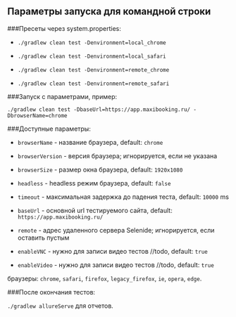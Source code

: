 ## Параметры запуска для командной строки


###Пресеты через system.properties:

* `./gradlew clean test -Denvironment=local_chrome`

* `./gradlew clean test -Denvironment=local_safari`

* `./gradlew clean test -Denvironment=remote_chrome`

* `./gradlew clean test -Denvironment=remote_safari`


###Запуск с параметрами, пример:

`./gradlew clean test -DbaseUrl=https://app.maxibooking.ru/ -DbrowserName=chrome`


###Доступные параметры: 

* `browserName` - название браузера, default: `chrome` 

* `browserVersion` - версия браузера; игнорируется, если не указана

* `browserSize` - размер окна браузера, default: `1920x1080`

* `headless` - headless режим браузера, default: `false`

* `timeout` - максимальная задержка до падения теста, default: `10000` ms

* `baseUrl` - основной url тестируемого сайта, default: `https://app.maxibooking.ru/`

* `remote` - адрес удаленного сервера Selenide; игнорируется, если оставить пустым

* `enableVNC` - нужно для записи видео тестов //todo, default: `true`

* `enableVideo` - нужно для записи видео тестов //todo, default: `true`

браузеры: `chrome`, `safari`, `firefox`, `legacy_firefox`, `ie`, `opera`, `edge`.


###После окончания тестов:

`./gradlew allureServe` для отчетов.